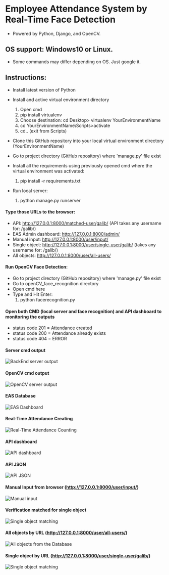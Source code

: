 # Employee Attendance System by Real-Time Face Detection
* Powered by Python, Django, and OpenCV.

## OS support: Windows10 or Linux.
* Some commands may differ depending on OS. Just google it.

## Instructions: 
* Install latest version of Python
* Install and active virtual environment directory
  1. Open cmd
  2. pip install virtualenv 
  3. Choose destination: cd Desktop> virtualenv YourEnvironmentName 
  4. cd YourEnvironmentName\Scripts>activate
  5. cd.. (exit from Scripts)
  
* Clone this GitHub repository into your local virtual environment directory (YourEnvironmentName)
* Go to project directory (GitHub repository) where 'manage.py' file exist

* Install all the requirements using previously opened cmd where the virtual environment was activated: 
  1. pip install -r requirements.txt
* Run local server:
  1. python manage.py runserver

#### Type those URLs to the browser:
* API: http://127.0.0.1:8000/matched-user/galib/ (API takes any username for: /galib/)
* EAS Admin dashboard: http://127.0.0.1:8000/admin/
* Manual input: http://127.0.0.1:8000/user/input/
* Single object: http://127.0.0.1:8000/user/single-user/galib/ (takes any username for: /galib/)
* All objects: http://127.0.0.1:8000/user/all-users/

#### Run OpenCV Face Detection:
* Go to project directory (GitHub repository) where 'manage.py' file exist
* Go to openCV_face_recognition directory
* Open cmd here
* Type and Hit Enter:
  1. python facerecognition.py

#### Open both CMD (local server and face recognition) and API dashboard to monitoring the outputs
* status code 201 = Attendance created
* status code 200 = Attendance already exists
* status code 404 = ERROR

#### Server cmd output
![BackEnd server output](https://user-images.githubusercontent.com/23103980/54853075-f36be880-4d18-11e9-8c19-27ecb7d8e12a.PNG)

#### OpenCV cmd output
![OpenCV server output](https://user-images.githubusercontent.com/23103980/54853120-17c7c500-4d19-11e9-8d0e-d97e295b4204.PNG)

#### EAS Database
![EAS Dashboard](https://user-images.githubusercontent.com/23103980/54848947-de895800-4d0c-11e9-9fbb-0a9f85531d07.png)

#### Real-Time Attendance Creating
![Real-Time Attendance Counting](https://user-images.githubusercontent.com/23103980/55796650-4d77f680-5aec-11e9-975e-3f267d5c9371.png)

#### API dashboard
![API dashboard](https://user-images.githubusercontent.com/23103980/54848970-f3fe8200-4d0c-11e9-9a94-93ece9717422.PNG)

#### API JSON
![API JSON](https://user-images.githubusercontent.com/23103980/54848989-037dcb00-4d0d-11e9-8bf4-434cb38a797e.png)

#### Manual Input from browser (http://127.0.0.1:8000/user/input/)
![Manual input](https://user-images.githubusercontent.com/23103980/55796671-5cf73f80-5aec-11e9-8531-4a6ca2f3b895.png)

#### Verification matched for single object
![Single object matching](https://user-images.githubusercontent.com/23103980/55796689-67b1d480-5aec-11e9-87c9-7f6d6c07ffa9.png)

#### All objects by URL (http://127.0.0.1:8000/user/all-users/)
![All objects from the Database](https://user-images.githubusercontent.com/23103980/54849293-01683c00-4d0e-11e9-9176-fd04610cfe1a.png)

#### Single object by URL (http://127.0.0.1:8000/user/single-user/galib/)
![Single object matching](https://user-images.githubusercontent.com/23103980/55796689-67b1d480-5aec-11e9-87c9-7f6d6c07ffa9.png)



